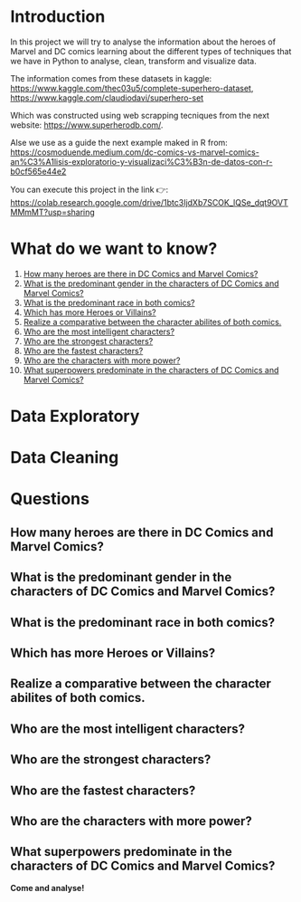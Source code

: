 # Introduction

In this project we will try to analyse the information about the heroes of Marvel and DC comics learning about the different types of techniques that we have in Python to analyse, clean, transform and visualize data.

The information comes from these datasets in kaggle:
https://www.kaggle.com/thec03u5/complete-superhero-dataset, 
https://www.kaggle.com/claudiodavi/superhero-set

Which was constructed using web scrapping tecniques from the next website: https://www.superherodb.com/.

Alse we use as a guide the next example maked in R from: https://cosmoduende.medium.com/dc-comics-vs-marvel-comics-an%C3%A1lisis-exploratorio-y-visualizaci%C3%B3n-de-datos-con-r-b0cf565e44e2

You can execute this project in the link 👉: https://colab.research.google.com/drive/1btc3IjdXb7SCOK_lQSe_dqt9OVTMMmMT?usp=sharing

# What do we want to know?
1. [How many heroes are there in DC Comics and Marvel Comics?](https://github.com/sergi0gs/Marvel_vs_DC/blob/main/README.md#how-many-heroes-are-there-in-dc-comics-and-marvel-comics) 
2. [What is the predominant gender in the characters of DC Comics and Marvel Comics?](https://github.com/sergi0gs/Marvel_vs_DC/blob/main/README.md#what-is-the-predominant-gender-in-the-characters-of-dc-comics-and-marvel-comics)
3. [What is the predominant race in both comics?](https://github.com/sergi0gs/Marvel_vs_DC/blob/main/README.md#what-is-the-predominant-race-in-both-comics)
4. [Which has more Heroes or Villains?](https://github.com/sergi0gs/Marvel_vs_DC#which-has-more-heroes-or-villains)
5. [Realize a comparative between the character abilites of both comics.](https://github.com/sergi0gs/Marvel_vs_DC#realize-a-comparative-between-the-character-abilites-of-both-comics)
6. [Who are the most intelligent characters?](https://github.com/sergi0gs/Marvel_vs_DC#who-are-the-most-intelligent-characters)
7. [Who are the strongest characters?](https://github.com/sergi0gs/Marvel_vs_DC#who-are-the-strongest-characters)
8. [Who are the fastest characters?](https://github.com/sergi0gs/Marvel_vs_DC#who-are-the-fastest-characters)
9. [Who are the characters with more power?](https://github.com/sergi0gs/Marvel_vs_DC#who-are-the-characters-with-more-power)
10. [What superpowers predominate in the characters of DC Comics and Marvel Comics?](https://github.com/sergi0gs/Marvel_vs_DC#what-superpowers-predominate-in-the-characters-of-dc-comics-and-marvel-comics)

# Data Exploratory
# Data Cleaning
# Questions 
## How many heroes are there in DC Comics and Marvel Comics?
## What is the predominant gender in the characters of DC Comics and Marvel Comics?
## What is the predominant race in both comics?
## Which has more Heroes or Villains?
## Realize a comparative between the character abilites of both comics.
## Who are the most intelligent characters?
## Who are the strongest characters?
## Who are the fastest characters?
## Who are the characters with more power?
## What superpowers predominate in the characters of DC Comics and Marvel Comics?

**Come and analyse!**
